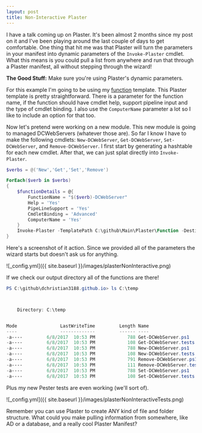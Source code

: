 ```yaml
---
layout: post
title: Non-Interactive Plaster
---
```


I have a talk coming up on Plaster.
It's been almost 2 months since my post on it and I've been playing around the last couple of days to get comfortable.
One thing that hit me was that Plaster will turn the parameters in your manifest into dynamic parameters of the ```Invoke-Plaster``` cmdlet.
What this means is you could pull a list from anywhere and run that through a Plaster manifest, all without stepping through the wizard!

**The Good Stuff:**
Make sure you're using Plaster's dynamic parameters.
<!-- more -->

For this example I'm going to be using my [function](https://github.com/dchristian3188/Main/tree/master/Plaster/Function) template.
This Plaster template is pretty straightforward.
There is a parameter for the function name, if the function should have cmdlet help, support pipeline input and the type of cmdlet binding.
I also use the ```ComputerName``` parameter a lot so I like to include an option for that too.

Now let's pretend were working on a new module.
This new module is going to managed DCWebServers (whatever those are).
So far I know I have to make the following cmdlets: ```New-DCWebServer```, ```Get-DCWebServer```, ```Set-DCWebServer```, and ```Remove-DCWebServer```.
I first start by generating a hashtable for each new cmdlet.
After that, we can just splat directly into ```Invoke-Plaster```.

```powershell
$verbs = @('New','Get','Set','Remove')

ForEach($verb in $verbs)
{
    $functionDetails = @{
        FunctionName = "$($verb)-DCWebServer"
        Help = 'Yes'
        PipeLineSupport = 'Yes'
        CmdletBinding = 'Advanced'
        ComputerName = 'Yes'
    }
    Invoke-Plaster -TemplatePath C:\github\Main\Plaster\Function -DestinationPath C:\temp -Verbose @functionDetails
}
```

Here's a screenshot of it action. Since we provided all of the parameters the wizard starts but doesn't ask us for anything.

![_config.yml]({{ site.baseurl }}/images/plasterNonInteractive.png)

If we check our output directory all of the functions are there!

```powershell
PS C:\github\dchristian3188.github.io> ls C:\temp



    Directory: C:\temp


Mode                LastWriteTime         Length Name
----                -------------         ------ ----
-a----         6/8/2017  10:53 PM            788 Get-DCWebServer.ps1
-a----         6/8/2017  10:53 PM            108 Get-DCWebServer.tests.ps1
-a----         6/8/2017  10:53 PM            788 New-DCWebServer.ps1
-a----         6/8/2017  10:53 PM            108 New-DCWebServer.tests.ps1
-a----         6/8/2017  10:53 PM            791 Remove-DCWebServer.ps1
-a----         6/8/2017  10:53 PM            111 Remove-DCWebServer.tests.ps1
-a----         6/8/2017  10:53 PM            788 Set-DCWebServer.ps1
-a----         6/8/2017  10:53 PM            108 Set-DCWebServer.tests.ps1
```

Plus my new Pester tests are even working (we'll sort of).

![_config.yml]({{ site.baseurl }}/images/plasterNonInteractiveTests.png)

Remember you can use Plaster to create ANY kind of file and folder structure.
What could you make pulling information from somewhere, like AD or a database, and a really cool Plaster Manifest?